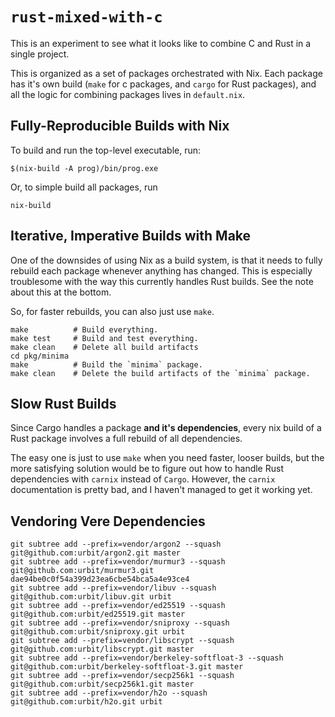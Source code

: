 # `rust-mixed-with-c`

This is an experiment to see what it looks like to combine C and Rust
in a single project.

This is organized as a set of packages orchestrated with Nix. Each package has
it's own build (`make` for c packages, and `cargo` for Rust packages), and all
the logic for combining packages lives in `default.nix`.

## Fully-Reproducible Builds with Nix

To build and run the top-level executable, run:

    $(nix-build -A prog)/bin/prog.exe

Or, to simple build all packages, run

    nix-build

## Iterative, Imperative Builds with Make

One of the downsides of using Nix as a build system, is that it needs to fully
rebuild each package whenever anything has changed. This is especially
troublesome with the way this currently handles Rust builds. See the note about
this at the bottom.

So, for faster rebuilds, you can also just use `make`.

```
make          # Build everything.
make test     # Build and test everything.
make clean    # Delete all build artifacts
cd pkg/minima
make          # Build the `minima` package.
make clean    # Delete the build artifacts of the `minima` package.
```

## Slow Rust Builds

Since Cargo handles a package **and it's dependencies**, every nix build
of a Rust package involves a full rebuild of all dependencies.

The easy one is just to use `make` when you need faster, looser builds, but the
more satisfying solution would be to figure out how to handle Rust dependencies
with `carnix` instead of `Cargo`. However, the `carnix` documentation is pretty
bad, and I haven't managed to get it working yet.

## Vendoring Vere Dependencies

```
git subtree add --prefix=vendor/argon2 --squash git@github.com:urbit/argon2.git master
git subtree add --prefix=vendor/murmur3 --squash git@github.com:urbit/murmur3.git dae94be0c0f54a399d23ea6cbe54bca5a4e93ce4
git subtree add --prefix=vendor/libuv --squash git@github.com:urbit/libuv.git urbit
git subtree add --prefix=vendor/ed25519 --squash git@github.com:urbit/ed25519.git master
git subtree add --prefix=vendor/sniproxy --squash git@github.com:urbit/sniproxy.git urbit
git subtree add --prefix=vendor/libscrypt --squash git@github.com:urbit/libscrypt.git master
git subtree add --prefix=vendor/berkeley-softfloat-3 --squash git@github.com:urbit/berkeley-softfloat-3.git master
git subtree add --prefix=vendor/secp256k1 --squash git@github.com:urbit/secp256k1.git master
git subtree add --prefix=vendor/h2o --squash git@github.com:urbit/h2o.git urbit
```
